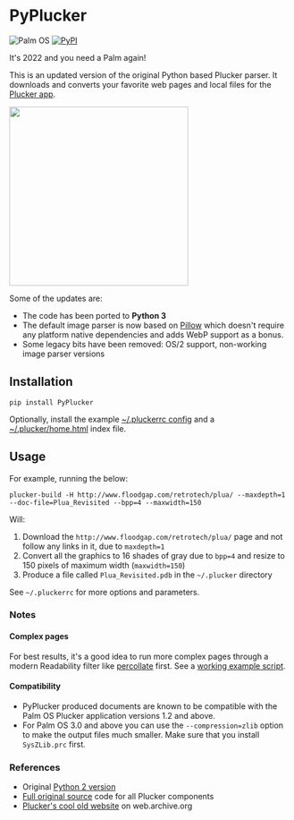 # PyPlucker

![Palm OS](https://img.shields.io/badge/Palm%20OS-%3E%3D%202.0-blue) [![PyPI](https://img.shields.io/pypi/pyversions/PyPlucker.svg)](https://pypi.python.org/pypi/PyPlucker)

It's 2022 and you need a Palm again!

This is an updated version of the original Python based Plucker parser. It downloads and converts your favorite web pages and local files for the [Plucker app](https://palmdb.net/app/plucker).

<img src="https://user-images.githubusercontent.com/58649917/153739856-226c672f-bfb9-4436-ac2d-de79e63a4e3c.png" width=320/>

Some of the updates are:

* The code has been ported to **Python 3**
* The default image parser is now based on [Pillow](https://python-pillow.org/) which doesn't require any platform native dependencies and adds WebP support as a bonus.
* Some legacy bits have been removed: OS/2 support, non-working image parser versions

## Installation

```
pip install PyPlucker
```

Optionally, install the example [~/.pluckerrc config](https://github.com/lxmx/PyPlucker/blob/master/examples/pluckerrc) and a [~/.plucker/home.html](https://raw.githubusercontent.com/lxmx/PyPlucker/master/examples/home.html) index file.

## Usage 

For example, running the below:

```
plucker-build -H http://www.floodgap.com/retrotech/plua/ --maxdepth=1 --doc-file=Plua_Revisited --bpp=4 --maxwidth=150

```

Will:

1. Download the `http://www.floodgap.com/retrotech/plua/` page and not follow any links in it, due to `maxdepth=1`
3. Convert all the graphics to 16 shades of gray due to `bpp=4` and resize to 150 pixels of maximum width (`maxwidth=150`)
4. Produce a file called `Plua_Revisited.pdb` in the `~/.plucker` directory

See `~/.pluckerrc` for more options and parameters.

### Notes

#### Complex pages

For best results, it's a good idea to run more complex pages through a modern Readability filter like [percollate](https://github.com/danburzo/percollate) first. See a [working example script](https://github.com/lxmx/PyPlucker/blob/master/examples/pluck.sh).

#### Compatibility

* PyPlucker produced documents are known to be compatible with the Palm OS Plucker application versions 1.2 and above.
* For Palm OS 3.0 and above you can use the `--compression=zlib` option to make the output files much smaller. Make sure that you install `SysZLib.prc` first.

### References

* Original [Python 2 version](https://github.com/lxmx/PyPlucker/tree/python2)
* [Full original source](https://github.com/arpruss/plucker) code for all Plucker components
* [Plucker's cool old website](https://web.archive.org/web/20160415203050/http://www.plkr.org/) on web.archive.org

